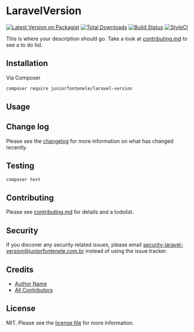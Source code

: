 # LaravelVersion

[![Latest Version on Packagist][ico-version]][link-packagist]
[![Total Downloads][ico-downloads]][link-downloads]
[![Build Status][ico-travis]][link-travis]
[![StyleCI][ico-styleci]][link-styleci]

This is where your description should go. Take a look at [contributing.md](contributing.md) to see a to do list.

## Installation

Via Composer

```bash
composer require juniorfontenele/laravel-version
```

## Usage

## Change log

Please see the [changelog](changelog.md) for more information on what has changed recently.

## Testing

```bash
composer test
```

## Contributing

Please see [contributing.md](contributing.md) for details and a todolist.

## Security

If you discover any security related issues, please email security-laravel-version@juniorfontenele.com.br instead of using the issue tracker.

## Credits

- [Author Name][link-author]
- [All Contributors][link-contributors]

## License

MIT. Please see the [license file](license.md) for more information.

[ico-version]: https://img.shields.io/packagist/v/juniorfontenele/laravel-version.svg?style=flat-square
[ico-downloads]: https://img.shields.io/packagist/dt/juniorfontenele/laravel-version.svg?style=flat-square
[ico-travis]: https://img.shields.io/travis/juniorfontenele/laravel-version/master.svg?style=flat-square
[ico-styleci]: https://styleci.io/repos/12345678/shield

[link-packagist]: https://packagist.org/packages/juniorfontenele/laravel-version
[link-downloads]: https://packagist.org/packages/juniorfontenele/laravel-version
[link-travis]: https://travis-ci.org/juniorfontenele/laravel-version
[link-styleci]: https://styleci.io/repos/12345678
[link-author]: https://github.com/juniorfontenele
[link-contributors]: ../../contributors
